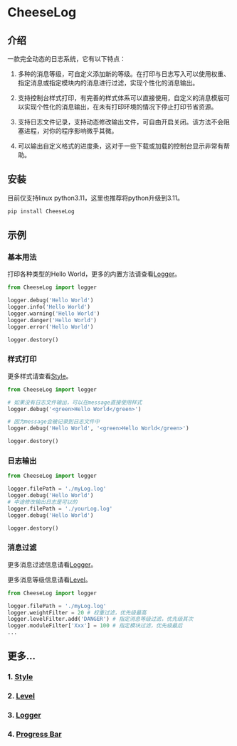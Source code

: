# **CheeseLog**

## **介绍**

一款完全动态的日志系统，它有以下特点：

1. 多种的消息等级，可自定义添加新的等级。在打印与日志写入可以使用权重、指定消息或指定模块内的消息进行过滤，实现个性化的消息输出。

2. 支持控制台样式打印，有完善的样式体系可以直接使用，自定义的消息模版可以实现个性化的消息输出，在未有打印环境的情况下停止打印节省资源。

3. 支持日志文件记录，支持动态修改输出文件，可自由开启关闭。该方法不会阻塞进程，对你的程序影响微乎其微。

4. 可以输出自定义格式的进度条，这对于一些下载或加载的控制台显示非常有帮助。

## **安装**

目前仅支持linux python3.11，这里也推荐将python升级到3.11。

```bash
pip install CheeseLog
```

## **示例**

### **基本用法**

打印各种类型的Hello World，更多的内置方法请查看[Logger](https://github.com/CheeseUnknown/CheeseLog/blob/master/documents/Logger.md)。

```python
from CheeseLog import logger

logger.debug('Hello World')
logger.info('Hello World')
logger.warning('Hello World')
logger.danger('Hello World')
logger.error('Hello World')

logger.destory()
```

### **样式打印**

更多样式请查看[Style](https://github.com/CheeseUnknown/CheeseLog/blob/master/documents/Style.md)。

```python
from CheeseLog import logger

# 如果没有日志文件输出，可以在message直接使用样式
logger.debug('<green>Hello World</green>')

# 因为message会被记录到日志文件中
logger.debug('Hello World', '<green>Hello World</green>')

logger.destory()
```

### **日志输出**

```python
from CheeseLog import logger

logger.filePath = './myLog.log'
logger.debug('Hello World')
# 中途修改输出日志是可以的
logger.filePath = './yourLog.log'
logger.debug('Hello World')

logger.destory()
```

### **消息过滤**

更多消息过滤信息请看[Logger](https://github.com/CheeseUnknown/CheeseLog/blob/master/documents/Logger.md)。

更多消息等级信息请看[Level](https://github.com/CheeseUnknown/CheeseLog/blob/master/documents/Level.md)。

```python
from CheeseLog import logger

logger.filePath = './myLog.log'
logger.weightFilter = 20 # 权重过滤，优先级最高
logger.levelFilter.add('DANGER') # 指定消息等级过滤，优先级其次
logger.moduleFilter['Xxx'] = 100 # 指定模块过滤，优先级最后
...
```

## **更多...**

### 1. [**Style**](https://github.com/CheeseUnknown/CheeseLog/blob/master/documents/Style.md)

### 2. [**Level**](https://github.com/CheeseUnknown/CheeseLog/blob/master/documents/Level.md)

### 3. [**Logger**](https://github.com/CheeseUnknown/CheeseLog/blob/master/documents/Logger.md)

### 4. [**Progress Bar**](https://github.com/CheeseUnknown/CheeseLog/blob/master/documents/ProgressBar.md)
